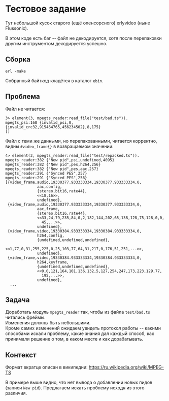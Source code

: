 Тестовое задание
===========

Тут небольшой кусок старого (ещё опенсорсного) erlyvideo (ныне Flussonic).

В этом коде есть баг -- файл не декодируется, хотя после перепаковки другим инструментом декодируется успешно.

Сборка
-----
```
erl -make
```
Собранный байткод кладётся в каталог `ebin`.

Проблема
-----
Файл не читается:
```
3> element(3, mpegts_reader:read_file("test/bad.ts")).
mpegts_psi:168 {invalid_psi,0,{invalid_crc32,915464765,456234502},8,175}
[]
```

Файл с теми же данными, но перепакованными, читается корректно, видны `#video_frame{}` в возвращаемом значении:
```
4> element(3, mpegts_reader:read_file("test/repacked.ts")).
mpegts_reader:382 {"New pid",psi,undefined,4095}
mpegts_reader:382 {"New pid",pes,h264,256}
mpegts_reader:382 {"New pid",pes,aac,257}
mpegts_reader:291 {"Synced PES",257}
mpegts_reader:291 {"Synced PES",256}
[{video_frame,audio,19330377.933333334,19330377.933333334,0,
              aac,config,
              {stereo,bit16,rate44},
              <<18,16>>,
              undefined},
 {video_frame,audio,19330377.933333334,19330377.933333334,0,
              aac,frame,
              {stereo,bit16,rate44},
              <<33,24,79,235,84,0,2,182,144,202,65,138,128,75,128,0,0,
                45,...>>,
              undefined},
 {video_frame,video,19330384.933333334,19330384.933333334,0,
              h264,config,
              {undefined,undefined,undefined},
              <<1,77,0,31,255,225,0,25,103,77,64,31,217,0,176,51,251,...>>,
              undefined},
 {video_frame,video,19330384.933333334,19330384.933333334,0,
              h264,keyframe,
              {undefined,undefined,undefined},
              <<0,0,121,164,101,136,132,5,127,254,247,173,223,129,77,
                195,...>>,
              undefined},
  ...
```

Задача
------
Доработать модуль `mpegts_reader` так, чтобы из файла `test/bad.ts` читались фреймы.  
Изменения должны быть небольшими.  
Кроме самих изменений ожидаем увидеть протокол работы -- какими способами искали проблему,
какие знания дал каждый способ, как принимали решение о том, в каком месте и как дорабатывать.

Контекст
-------
Формат вкратце описан в википедии: https://ru.wikipedia.org/wiki/MPEG-TS

В примере выше видно, что нет вывода о добавлении новых пидов (записи `New pid`). Предлагаем искать проблему исходя из этого различия.
